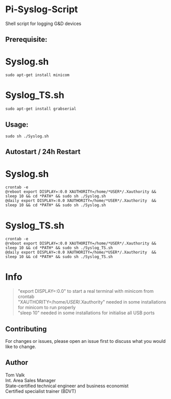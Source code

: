 # Pi-Syslog-Script
Shell script for logging G&D devices

## Prerequisite:
# Syslog.sh
```
sudo apt-get install minicom
```
# Syslog_TS.sh
```
sudo apt-get install grabserial
```

## Usage:
```
sudo sh ./Syslog.sh 
```

## Autostart / 24h Restart
# Syslog.sh
```
crontab -e
@reboot export DISPLAY=:0.0 XAUTHORITY=/home/*USER*/.Xauthority && sleep 10 && cd *PATH* && sudo sh ./Syslog.sh
@daily export DISPLAY=:0.0 XAUTHORITY=/home/*USER*/.Xauthority  && sleep 10 && cd *PATH* && sudo sh ./Syslog.sh
```
# Syslog_TS.sh
```
crontab -e
@reboot export DISPLAY=:0.0 XAUTHORITY=/home/*USER*/.Xauthority && sleep 10 && cd *PATH* && sudo sh ./Syslog_TS.sh
@daily export DISPLAY=:0.0 XAUTHORITY=/home/*USER*/.Xauthority  && sleep 10 && cd *PATH* && sudo sh ./Syslog_TS.sh
```
# Info
> "export DISPLAY=:0.0" to start a real terminal with minicom from crontab </br>
> "XAUTHORITY=/home/*USER*/.Xauthority" needed in some installations for minicom to run properly </br>
> "sleep 10" needed in some installations for initialise all USB ports </br>


## Contributing
For changes or issues, please open an issue first to discuss what you would like to change. <br/>


## Author
Tom Valk   <br/>
Int. Area Sales Manager  <br/>
State-certified technical engineer and business economist <br/>
Certified specialist trainer (BDVT)

